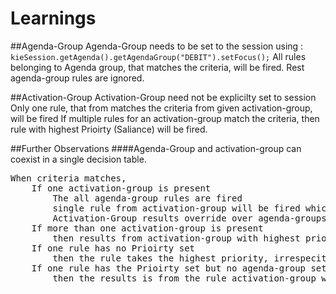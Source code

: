 # Learnings
##Agenda-Group
Agenda-Group needs to be set to the session using :  `kieSession.getAgenda().getAgendaGroup("DEBIT").setFocus();`
All rules belonging to Agenda group, that matches the criteria, will be fired. Rest agenda-group rules are ignored.

##Activation-Group
Activation-Group need not be explicilty set to session
Only one rule, that from matches the criteria from given activation-group, will be fired
If multiple rules for an activation-group match the criteria, then rule with highest Prioirty (Saliance) will be fired.

##Further Observations
####Agenda-Group and activation-group can coexist in a single decision table.
<pre>
When criteria matches,
    If one activation-group is present
        The all agenda-group rules are fired
        single rule from activation-group will be fired which has the highest priority
        Activation-Group results override over agenda-groups.
    If more than one activation-group is present
        then results from activation-group with highest priority will override all other results.
    If one rule has no Prioirty set
        then the rule takes the highest priority, irrespecitive of Agenda-Group group is set or not
    If one rule has the Prioirty set but no agenda-group set
        then the results is from the rule activation-group with highest priority prevails</pre>
        